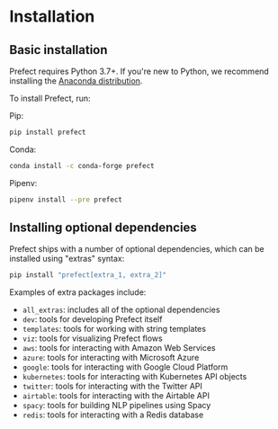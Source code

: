 # Installation

## Basic installation

Prefect requires Python 3.7+. If you're new to Python, we recommend installing the [Anaconda distribution](https://www.anaconda.com/distribution/).

To install Prefect, run:

Pip:

```bash
pip install prefect
```

Conda:

```bash
conda install -c conda-forge prefect
```

Pipenv:

```bash
pipenv install --pre prefect
```

## Installing optional dependencies

Prefect ships with a number of optional dependencies, which can be installed using "extras" syntax:

```bash
pip install "prefect[extra_1, extra_2]"
```

Examples of extra packages include:

- `all_extras`: includes all of the optional dependencies
- `dev`: tools for developing Prefect itself
- `templates`: tools for working with string templates
- `viz`: tools for visualizing Prefect flows
- `aws`: tools for interacting with Amazon Web Services
- `azure`: tools for interacting with Microsoft Azure
- `google`: tools for interacting with Google Cloud Platform
- `kubernetes`: tools for interacting with Kubernetes API objects
- `twitter`: tools for interacting with the Twitter API
- `airtable`: tools for interacting with the Airtable API
- `spacy`: tools for building NLP pipelines using Spacy
- `redis`: tools for interacting with a Redis database


